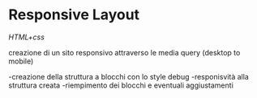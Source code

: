 # Responsive Layout

_HTML+css_

creazione di un sito responsivo attraverso le media query (desktop to mobile)

-creazione della struttura a blocchi con lo style debug
-responisvità alla struttura creata
-riempimento dei blocchi e eventuali aggiustamenti
